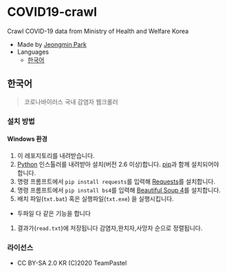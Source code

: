 # COVID19-crawl
Crawl COVID-19 data from Ministry of Health and Welfare Korea
- Made by [Jeongmin Park](https://github.com/Muzihuzi)
- Languages
	* [한국어](#한국어)


## 한국어
> 코로나바이러스 국내 감염자 웹크롤러

### 설치 방법
#### Windows 환경
1. 이 레포지토리를 내려받습니다.
1. [Python](https://www.python.org/downloads/) 인스톨러를 내려받아 설치(버전 2.6 이상)합니다. [pip](https://pypi.org/project/pip/)과 함께 설치되어야 합니다.
1. 명령 프롬프트에서 `pip install requests`를 입력해 [Requests](https://pypi.org/project/requests/)를 설치합니다.
1. 명령 프롬프트에서 `pip install bs4`를 입력해 [Beautiful Soup 4](https://pypi.org/project/beautifulsoup4/)를 설치합니다.
1. 배치 파일(`txt.bat`) 혹은 실행파일(`txt.exe`) 을 실행시킵니다. 
  * 두파일 다 같은 기능을 합니다
1. 결과가(`read.txt`)에 저장됩니다 감염자,완치자,사망자 순으로 정렬됩니다.

### 라이선스
- CC BY-SA 2.0 KR
(C)2020 TeamPastel



